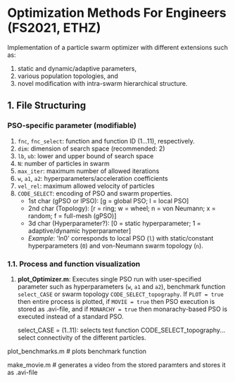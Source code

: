 # Optimization Methods For Engineers (FS2021, ETHZ)
Implementation of a particle swarm optimizer with different extensions such as: 
  1. static and dynamic/adaptive parameters, 
  2. various  population topologies, and 
  3. novel modification with intra-swarm hierarchical structure.


## 1. File Structuring

### PSO-specific parameter (modifiable)
1. `fnc`, `fnc_select`:   function and function ID (1...11), respectively.
2. `dim`:   dimension of search space (recommended: 2)
3. `lb`, `ub`:   lower and upper bound of search space
4. `N`: number of particles in swarm
5. `max_iter`: maximum number of allowed iterations
6. `w`, `a1`, `a2`: hyperparameters/acceleration coefficients
7. `vel_rel`: maximum allowed velocity of particles
8. `CODE_SELECT`: encoding of PSO and swarm properties. 
    - 1st char (gPSO or lPSO): \[g = global PSO; l = local PSO\]
    - 2nd char (Topology): \[r = ring; w = wheel; n = von Neumann; x = random; f = full-mesh (gPSO)\]
    - 3d char  (Hyperparameter?): \[0 = static hyperparameter; 1 = adaptive/dynamic hyperparameter\]
    - *Example*: 'ln0' corresponds to local PSO (`l`) with static/constant hyperparameters (`0`) and von-Neumann swarm topology (`n`). 

### 1.1. Process and function visualization 
1. __plot_Optimizer.m__: Executes single PSO run with user-specified parameter such as hyperparameters (`w`, `a1` and `a2`), benchmark function `select_CASE` or swarm topology `CODE_SELECT_topography`. If `PLOT = true` then entire process is plotted, if `MOVIE = true` then PSO execution is stored as .avi-file, and if `MONARCHY = true` then monarachy-based PSO is executed instead of a standard PSO.

 

	select_CASE = (1..11): selects test function
	CODE_SELECT_topography... select connectivity of the different particles. 

plot_benchmarks.m 	# plots benchmark function

make_movie.m  		# generates a video from the stored paramters and stores it as .avi-file
